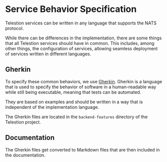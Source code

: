 # Service Behavior Specification

Telestion services can be written in any language that supports the NATS protocol.

While there can be differences in the implementation, there are some things that all Telestion services should have in
common. This includes, among other things, the configuration of services, allowing seamless deployment of services
written in different languages.

## Gherkin

To specify these common behaviors, we use [Gherkin](https://cucumber.io/docs/gherkin/). Gherkin is a language that is
used to specify the behavior of software in a human-readable way while still being executable, meaning that tests can be
automated.

They are based on examples and should be written in a way that is independent of the implementation language.

The Gherkin files are located in the `backend-features` directory of the Telestion project.

## Documentation

The Gherkin files get converted to Markdown files that are then included in the documentation.
